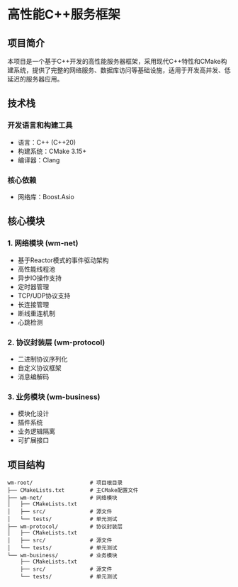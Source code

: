 # 高性能C++服务框架

## 项目简介
本项目是一个基于C++开发的高性能服务器框架，采用现代C++特性和CMake构建系统，提供了完整的网络服务、数据库访问等基础设施，适用于开发高并发、低延迟的服务器应用。

## 技术栈
### 开发语言和构建工具
- 语言：C++ (C++20)
- 构建系统：CMake 3.15+
- 编译器：Clang

### 核心依赖
- 网络库：Boost.Asio


## 核心模块
### 1. 网络模块 (wm-net)
- 基于Reactor模式的事件驱动架构
- 高性能线程池
- 异步IO操作支持
- 定时器管理
- TCP/UDP协议支持
- 长连接管理
- 断线重连机制
- 心跳检测

### 2. 协议封装层 (wm-protocol)
- 二进制协议序列化
- 自定义协议框架
- 消息编解码

### 3. 业务模块 (wm-business)
- 模块化设计
- 插件系统
- 业务逻辑隔离
- 可扩展接口

## 项目结构

```
wm-root/                  # 项目根目录
├── CMakeLists.txt        # 主CMake配置文件
├── wm-net/               # 网络模块
│   ├── CMakeLists.txt
│   ├── src/              # 源文件
│   └── tests/            # 单元测试
├── wm-protocol/          # 协议封装层
│   ├── CMakeLists.txt
│   ├── src/              # 源文件
│   └── tests/            # 单元测试
└── wm-business/          # 业务模块
    ├── CMakeLists.txt
    ├── src/              # 源文件
    └── tests/            # 单元测试
```